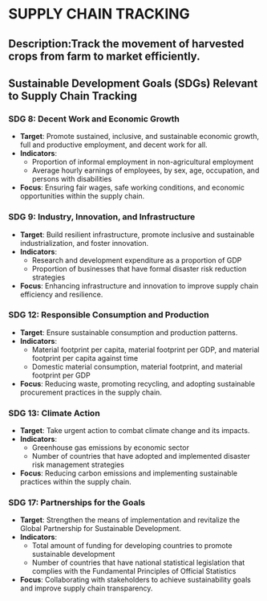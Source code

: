 # SUPPLY CHAIN TRACKING
## Description:Track the movement of harvested crops from farm to market efficiently.
## Sustainable Development Goals (SDGs) Relevant to Supply Chain Tracking

### SDG 8: Decent Work and Economic Growth
- **Target**: Promote sustained, inclusive, and sustainable economic growth, full and productive employment, and decent work for all.
- **Indicators**:
  - Proportion of informal employment in non-agricultural employment
  - Average hourly earnings of employees, by sex, age, occupation, and persons with disabilities
- **Focus**: Ensuring fair wages, safe working conditions, and economic opportunities within the supply chain.

### SDG 9: Industry, Innovation, and Infrastructure
- **Target**: Build resilient infrastructure, promote inclusive and sustainable industrialization, and foster innovation.
- **Indicators**:
  - Research and development expenditure as a proportion of GDP
  - Proportion of businesses that have formal disaster risk reduction strategies
- **Focus**: Enhancing infrastructure and innovation to improve supply chain efficiency and resilience.

### SDG 12: Responsible Consumption and Production
- **Target**: Ensure sustainable consumption and production patterns.
- **Indicators**:
  - Material footprint per capita, material footprint per GDP, and material footprint per capita against time
  - Domestic material consumption, material footprint, and material footprint per GDP
- **Focus**: Reducing waste, promoting recycling, and adopting sustainable procurement practices in the supply chain.

### SDG 13: Climate Action
- **Target**: Take urgent action to combat climate change and its impacts.
- **Indicators**:
  - Greenhouse gas emissions by economic sector
  - Number of countries that have adopted and implemented disaster risk management strategies
- **Focus**: Reducing carbon emissions and implementing sustainable practices within the supply chain.

### SDG 17: Partnerships for the Goals
- **Target**: Strengthen the means of implementation and revitalize the Global Partnership for Sustainable Development.
- **Indicators**:
  - Total amount of funding for developing countries to promote sustainable development
  - Number of countries that have national statistical legislation that complies with the Fundamental Principles of Official Statistics
- **Focus**: Collaborating with stakeholders to achieve sustainability goals and improve supply chain transparency.
